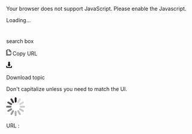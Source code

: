 Your browser does not support JavaScript. Please enable the Javascript.

Loading...

# 

search box

![Copy URL](media/search-box/Copy.png)
Copy URL

![Download](media/search-box/Download.png)

Download topic

Don't capitalize unless you need to match the UI.

![In progress](media/search-box/activity-large.gif)

URL :

